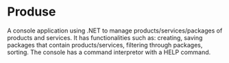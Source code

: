 # Produse
A console application using .NET to manage products/services/packages of products and services.
It has functionalities such as: creating, saving packages that contain products/services,
filtering through packages, sorting. The console has a command interpretor with a HELP command.
